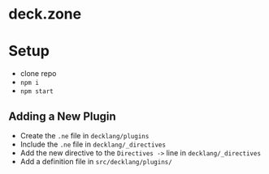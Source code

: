 # deck.zone

# Setup

* clone repo
* `npm i`
* `npm start`

## Adding a New Plugin

* Create the `.ne` file in `decklang/plugins`
* Include the `.ne` file in `decklang/_directives`
* Add the new directive to the `Directives ->` line in `decklang/_directives`
* Add a definition file in `src/decklang/plugins/`